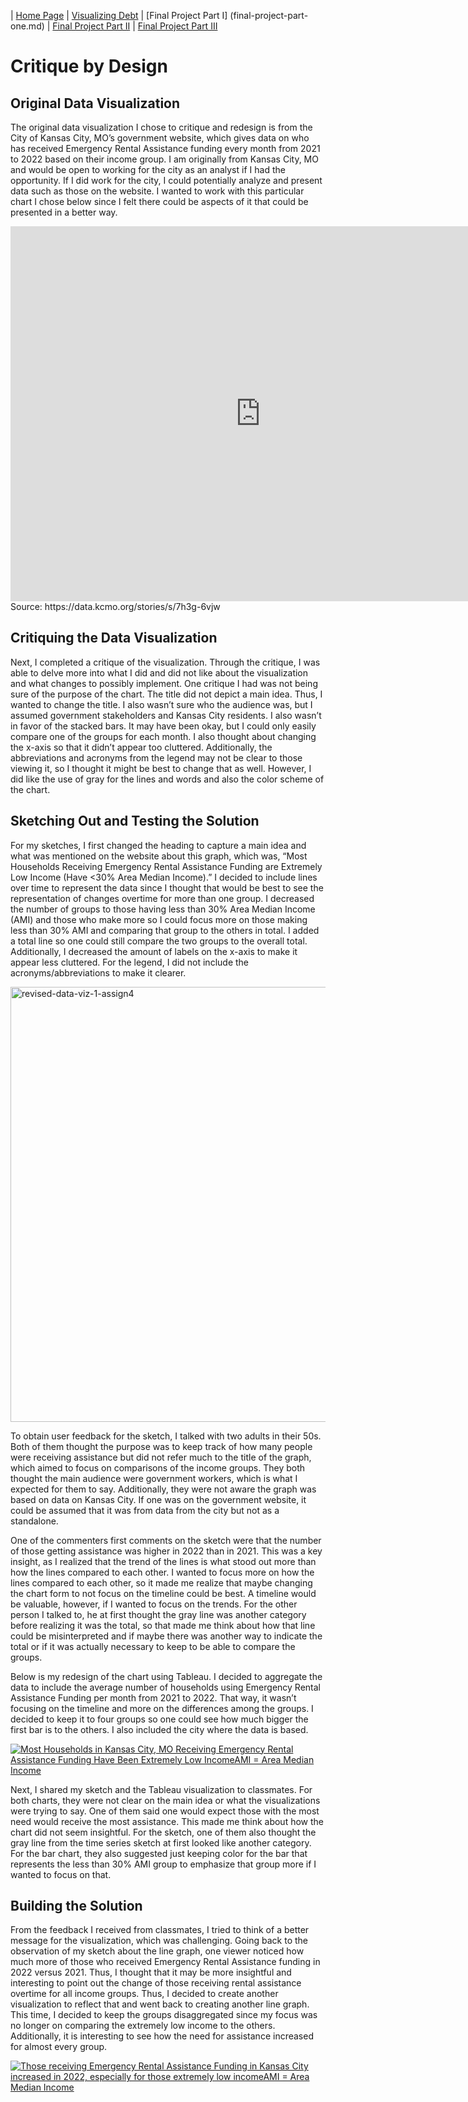 | [Home Page](README.md) | [Visualizing Debt](visualizing-government-debt.md) | [Final Project Part I] (final-project-part-one.md) | [Final Project Part II](final-project-part-two.md) | [Final Project Part III](final-project-part-three.md)

# Critique by Design

## Original Data Visualization

The original data visualization I chose to critique and redesign is from the City of Kansas City, MO’s government website, which gives data on who has received Emergency Rental Assistance funding every month from 2021 to 2022 based on their income group. I am originally from Kansas City, MO and would be open to working for the city as an analyst if I had the opportunity. If I did work for the city, I could potentially analyze and present data such as those on the website. I wanted to work with this particular chart I chose below since I felt there could be aspects of it that could be presented in a better way. 

<iframe allow="geolocation" src="https://data.kcmo.org/dataset/HHs-Receiving-ERAP-Funding-by-Income-Group/iqqj-k2f9/embed?width=800&height=600" width="800" height="600" style="border:0; padding: 0; margin: 0;"></iframe>
Source: https://data.kcmo.org/stories/s/7h3g-6vjw

## Critiquing the Data Visualization

Next, I completed a critique of the visualization. Through the critique, I was able to delve more into what I did and did not like about the visualization and what changes to possibly implement. One critique I had was not being sure of the purpose of the chart. The title did not depict a main idea. Thus, I wanted to change the title. I also wasn’t sure who the audience was, but I assumed government stakeholders and Kansas City residents. I also wasn’t in favor of the stacked bars. It may have been okay, but I could only easily compare one of the groups for each month. I also thought about changing the x-axis so that it didn’t appear too cluttered. Additionally, the abbreviations and acronyms from the legend may not be clear to those viewing it, so I thought it might be best to change that as well.  However, I did like the use of gray for the lines and words and also the color scheme of the chart.

## Sketching Out and Testing the Solution

For my sketches, I first changed the heading to capture a main idea and what was mentioned on the website about this graph, which was, “Most Households Receiving Emergency Rental Assistance Funding are Extremely Low Income (Have <30% Area Median Income).” I decided to include lines over time to represent the data since I thought that would be best to see the representation of changes overtime for more than one group. I decreased the number of groups to those having less than 30% Area Median Income (AMI) and those who make more so I could focus more on those making less than 30% AMI and comparing that group to the others in total. I added a total line so one could still compare the two groups to the overall total. Additionally, I decreased the amount of labels on the x-axis to make it appear less cluttered.  For the legend, I did not include the acronyms/abbreviations to make it clearer.

<img width="696" alt="revised-data-viz-1-assign4" src="https://user-images.githubusercontent.com/123040438/217102360-73bed610-3edf-4a1a-9abe-db9ec5dc9270.png">

To obtain user feedback for the sketch, I talked with two adults in their 50s. Both of them thought the purpose was to keep track of how many people were receiving assistance but did not refer much to the title of the graph, which aimed to focus on comparisons of the income groups. They both thought the main audience were government workers, which is what I expected for them to say. Additionally, they were not aware the graph was based on data on Kansas City. If one was on the government website, it could be assumed that it was from data from the city but not as a standalone.

One of the commenters first comments on the sketch were that the number of those getting assistance was higher in 2022 than in 2021. This was a key insight, as I realized that the trend of the lines is what stood out more than how the lines compared to each other. I wanted to focus more on how the lines compared to each other, so it made me realize that maybe changing the chart form to not focus on the timeline could be best. A timeline would be valuable, however, if I wanted to focus on the trends. For the other person I talked to, he at first thought the gray line was another category before realizing it was the total, so that made me think about how that line could be misinterpreted and if maybe there was another way to indicate the total or if it was actually necessary to keep to be able to compare the groups.

Below is my redesign of the chart using Tableau. I decided to aggregate the data to include the average number of households using Emergency Rental Assistance Funding per month from 2021 to 2022. That way, it wasn’t focusing on the timeline and more on the differences among the groups. I decided to keep it to four groups so one could see how much bigger the first bar is to the others. I also included the city where the data is based.

<div class='tableauPlaceholder' id='viz1675749560434' style='position: relative'><noscript><a href='#'><img alt='Most Households in Kansas City, MO Receiving Emergency Rental Assistance Funding Have Been Extremely Low IncomeAMI = Area Median Income ' src='https:&#47;&#47;public.tableau.com&#47;static&#47;images&#47;TS&#47;TSWD_Assign4&#47;Sheet1&#47;1_rss.png' style='border: none' /></a></noscript><object class='tableauViz'  style='display:none;'><param name='host_url' value='https%3A%2F%2Fpublic.tableau.com%2F' /> <param name='embed_code_version' value='3' /> <param name='site_root' value='' /><param name='name' value='TSWD_Assign4&#47;Sheet1' /><param name='tabs' value='no' /><param name='toolbar' value='yes' /><param name='static_image' value='https:&#47;&#47;public.tableau.com&#47;static&#47;images&#47;TS&#47;TSWD_Assign4&#47;Sheet1&#47;1.png' /> <param name='animate_transition' value='yes' /><param name='display_static_image' value='yes' /><param name='display_spinner' value='yes' /><param name='display_overlay' value='yes' /><param name='display_count' value='yes' /><param name='language' value='en-US' /><param name='filter' value='publish=yes' /></object></div>               
<script type='text/javascript'>                    
  var divElement = document.getElementById('viz1675749560434');                    
  var vizElement = divElement.getElementsByTagName('object')[0];                    
  vizElement.style.width='100%';vizElement.style.height=(divElement.offsetWidth*0.75)+'px';                    
  var scriptElement = document.createElement('script');                    
  scriptElement.src = 'https://public.tableau.com/javascripts/api/viz_v1.js';                    
  vizElement.parentNode.insertBefore(scriptElement, vizElement);                
</script>


Next, I shared my sketch and the Tableau visualization to classmates. For both charts, they were not clear on the main idea or what the visualizations were trying to say. One of them said one would expect those with the most need would receive the most assistance. This made me think about how the chart did not seem insightful. For the sketch, one of them also thought the gray line from the time series sketch at first looked like another category. For the bar chart, they also suggested just keeping color for the bar that represents the less than 30% AMI group to emphasize that group more if I wanted to focus on that.

## Building the Solution

From the feedback I received from classmates, I tried to think of a better message for the visualization, which was challenging. Going back to the observation of my sketch about the line graph, one viewer noticed how much more of those who received Emergency Rental Assistance funding in 2022 versus 2021. Thus, I thought that it may be more insightful and interesting to point out the change of those receiving rental assistance overtime for all income groups. Thus, I decided to create another visualization to reflect that and went back to creating another line graph. This time, I decided to keep the groups disaggregated since my focus was no longer on comparing the extremely low income to the others. Additionally, it is interesting to see how the need for assistance increased for almost every group.


<div class='tableauPlaceholder' id='viz1675749301806' style='position: relative'><noscript><a href='#'><img alt='Those receiving Emergency Rental Assistance Funding in Kansas City increased in 2022, especially for those extremely low incomeAMI = Area Median Income ' src='https:&#47;&#47;public.tableau.com&#47;static&#47;images&#47;TS&#47;TSWD_Assign4_2nd&#47;Sheet1&#47;1_rss.png' style='border: none' /></a></noscript><object class='tableauViz'  style='display:none;'><param name='host_url' value='https%3A%2F%2Fpublic.tableau.com%2F' /> <param name='embed_code_version' value='3' /> <param name='site_root' value='' /><param name='name' value='TSWD_Assign4_2nd&#47;Sheet1' /><param name='tabs' value='no' /><param name='toolbar' value='yes' /><param name='static_image' value='https:&#47;&#47;public.tableau.com&#47;static&#47;images&#47;TS&#47;TSWD_Assign4_2nd&#47;Sheet1&#47;1.png' /> <param name='animate_transition' value='yes' /><param name='display_static_image' value='yes' /><param name='display_spinner' value='yes' /><param name='display_overlay' value='yes' /><param name='display_count' value='yes' /><param name='language' value='en-US' /></object></div>                
<script type='text/javascript'>                    
  var divElement = document.getElementById('viz1675749301806');                    
  var vizElement = divElement.getElementsByTagName('object')[0];                    
  vizElement.style.width='100%';vizElement.style.height=(divElement.offsetWidth*0.75)+'px';                    
  var scriptElement = document.createElement('script');                    
  scriptElement.src = 'https://public.tableau.com/javascripts/api/viz_v1.js';                    
  vizElement.parentNode.insertBefore(scriptElement, vizElement);                
</script>
